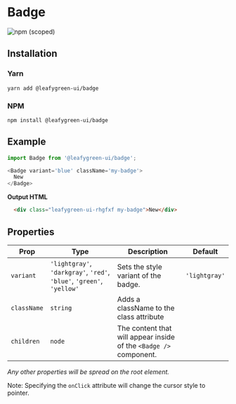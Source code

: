 # Badge

![npm (scoped)](https://img.shields.io/npm/v/@leafygreen-ui/badge.svg)

## Installation

### Yarn

```shell
yarn add @leafygreen-ui/badge
```

### NPM

```shell
npm install @leafygreen-ui/badge
```

## Example

```Javascript
import Badge from '@leafygreen-ui/badge';

<Badge variant='blue' className='my-badge'>
  New
</Badge>
```

**Output HTML**

```HTML
  <div class="leafygreen-ui-rhgfxf my-badge">New</div>
```

## Properties

| Prop        | Type                                                                  | Description                                                       | Default       |
| ----------- | --------------------------------------------------------------------- | ----------------------------------------------------------------- | ------------- |
| `variant`   | `'lightgray'`, `'darkgray'`, `'red'`, `'blue'`, `'green'`, `'yellow'` | Sets the style variant of the badge.                              | `'lightgray'` |
| `className` | `string`                                                              | Adds a className to the class attribute                           |               |
| `children`  | `node`                                                                | The content that will appear inside of the `<Badge />` component. |               |

_Any other properties will be spread on the root element._

Note: Specifying the `onClick` attribute will change the cursor style to pointer.
